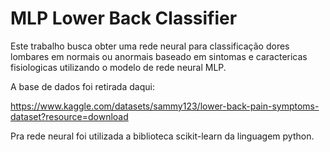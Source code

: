 # MLP Lower Back Classifier 
Este trabalho busca obter uma rede neural para classificação dores lombares em normais ou anormais baseado em sintomas e caractericas fisiologicas utilizando o modelo de rede neural MLP.

A base de dados foi retirada daqui:

https://www.kaggle.com/datasets/sammy123/lower-back-pain-symptoms-dataset?resource=download

Pra rede neural foi utilizada a biblioteca scikit-learn da linguagem python.

